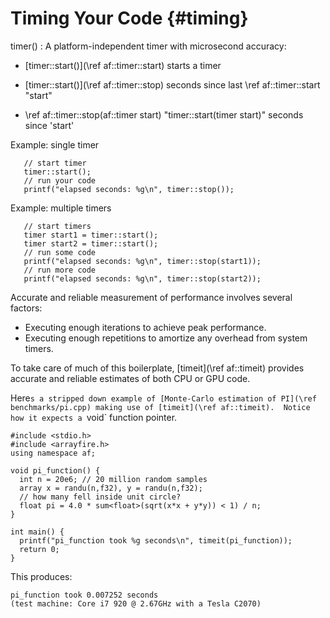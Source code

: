 Timing Your Code {#timing}
================

timer() : A platform-independent timer with microsecond accuracy:
* [timer::start()](\ref af::timer::start) starts a timer

* [timer::start()](\ref af::timer::stop) seconds since last \ref af::timer::start "start"

* \ref af::timer::stop(af::timer start) "timer::start(timer start)" seconds since 'start'

Example: single timer

~~~~~~~~~~~~~~~~~~~~~~~~~~~~~~~~~~~~~~~~~~~~~~~~~~~~~~~~~~~~~~~~~~~~~~~{.cpp}
   // start timer
   timer::start();
   // run your code
   printf("elapsed seconds: %g\n", timer::stop());
~~~~~~~~~~~~~~~~~~~~~~~~~~~~~~~~~~~~~~~~~~~~~~~~~~~~~~~~~~~~~~~~~~~~~~~

Example: multiple timers

~~~~~~~~~~~~~~~~~~~~~~~~~~~~~~~~~~~~~~~~~~~~~~~~~~~~~~~~~~~~~~~~~~~~~~~{.cpp}
   // start timers
   timer start1 = timer::start();
   timer start2 = timer::start();
   // run some code
   printf("elapsed seconds: %g\n", timer::stop(start1));
   // run more code
   printf("elapsed seconds: %g\n", timer::stop(start2));
~~~~~~~~~~~~~~~~~~~~~~~~~~~~~~~~~~~~~~~~~~~~~~~~~~~~~~~~~~~~~~~~~~~~~~~

Accurate and reliable measurement of performance involves several factors:
* Executing enough iterations to achieve peak performance.
* Executing enough repetitions to amortize any overhead from system timers.

To take care of much of this boilerplate, [timeit](\ref af::timeit) provides
accurate and reliable estimates of both CPU or GPU code.

Here`s a stripped down example of
[Monte-Carlo estimation of PI](\ref benchmarks/pi.cpp) making use
of [timeit](\ref af::timeit).  Notice how it expects a `void` function pointer.

~~~~~~~~~~~~~~~~~~~~~~~~~~~~~~~~~~~~~~~~~~~~~~~~~~~~~~~~~~~~~~~~~~~~~~~{.cpp}
#include <stdio.h>
#include <arrayfire.h>
using namespace af;

void pi_function() {
  int n = 20e6; // 20 million random samples
  array x = randu(n,f32), y = randu(n,f32);
  // how many fell inside unit circle?
  float pi = 4.0 * sum<float>(sqrt(x*x + y*y)) < 1) / n;
}

int main() {
  printf("pi_function took %g seconds\n", timeit(pi_function));
  return 0;
}
~~~~~~~~~~~~~~~~~~~~~~~~~~~~~~~~~~~~~~~~~~~~~~~~~~~~~~~~~~~~~~~~~~~~~~~

This produces:

	pi_function took 0.007252 seconds
	(test machine: Core i7 920 @ 2.67GHz with a Tesla C2070)
